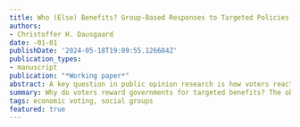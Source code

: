 ```yaml
---
title: Who (Else) Benefits? Group-Based Responses to Targeted Policies
authors:
- Christoffer H. Dausgaard
date: -01-01
publishDate: '2024-05-18T19:09:55.126684Z'
publication_types:
- manuscript
publication: "*Working paper*"
abstract: A key question in public opinion research is how voters react to policies that benefit them materially. The challenge of estimating the causal effect of personal benefit on especially incumbent support has inspired a dearth of research over the past decade. Yet, we know little about the psychological underpinnings of this behavior although existing studies commonly attribute it to pocketbook voting. In this paper, I challenge this assumption and argue that existing studies have conflated voters acting on their personal benefit with voters acting on benefits to their in-groups. As a result, the importance of pocketbook motives has been overestimated. To resolve this, I decompose the effect of a targeted policy into a pocketbook and a group-targeting component in a replicated, pre-registered experiment on Danish and American voters. Across all three experiments I consistently find that voters' responses to material benefits are shaped more by in-group targeting than pocketbook gains. In a supplemental observational analysis, I find that recipients of a targeted policy are likely to infer that their group is targeted, which can explain what looks like a pocketbook effect. Importantly, however, the effects of targeting vary by group and are only positive for groups associated with strong social identities. These findings have implications for the electoral dynamics of targeted policies as well as the understanding of pocketbook behavior more broadly.
summary: Why do voters reward governments for targeted benefits? The obvious explanation is pocketbook motivations, i.e. the tendency to hold incumbents accountable for personal welfare changes. But in most cases, this behavior is equally consistent with a group-based response, i.e. voters rewarding the government for targeting their in-group. I test and find support for this alternative explanation in three survey experiments in Denmark and the US, suggesting that the effect is highly heterogeneous depending on group identity strength.
tags: economic voting, social groups
featured: true
---
```

